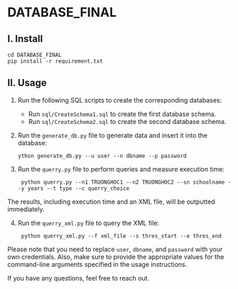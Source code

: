 # DATABASE_FINAL

## I. Install
    cd DATABASE_FINAL
    pip install -r requirement.txt

## II. Usage
1. Run the following SQL scripts to create the corresponding databases:
   - Run `sql/CreateSchema1.sql` to create the first database schema.
   - Run `sql/CreateSchema2.sql` to create the second database schema.

2. Run the `generate_db.py` file to generate data and insert it into the database:
       
       ython generate_db.py --u user --n dbname --p password

3. Run the `querry.py` file to perform queries and measure execution time:
   
        python querry.py --n1 TRUONGHOC1 --n2 TRUONGHOC2 --sn schoolname --y years --t type --c querry_choice
        
The results, including execution time and an XML file, will be outputted immediately.
  
4. Run the `querry_xml.py` file to query the XML file:

        python querry_xml.py --f xml_file --s thres_start --e thres_end
        
Please note that you need to replace `user`, `dbname`, and `password` with your own credentials. Also, make sure to provide the appropriate values for the command-line arguments specified in the usage instructions.

If you have any questions, feel free to reach out.
